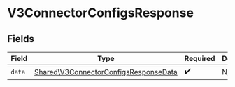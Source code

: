 # V3ConnectorConfigsResponse


## Fields

| Field                                                                                          | Type                                                                                           | Required                                                                                       | Description                                                                                    |
| ---------------------------------------------------------------------------------------------- | ---------------------------------------------------------------------------------------------- | ---------------------------------------------------------------------------------------------- | ---------------------------------------------------------------------------------------------- |
| `data`                                                                                         | [Shared\V3ConnectorConfigsResponseData](../../Models/Shared/V3ConnectorConfigsResponseData.md) | :heavy_check_mark:                                                                             | N/A                                                                                            |